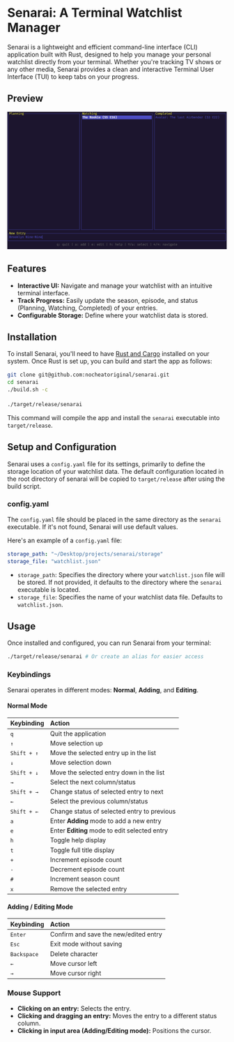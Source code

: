 # Senarai: A Terminal Watchlist Manager

Senarai is a lightweight and efficient command-line interface (CLI) application built with Rust, designed to help you manage your personal watchlist directly from your terminal. Whether you're tracking TV shows or any other media, Senarai provides a clean and interactive Terminal User Interface (TUI) to keep tabs on your progress.

## Preview

![Senarai Preview](preview.png)

## Features

* **Interactive UI:** Navigate and manage your watchlist with an intuitive terminal interface.
* **Track Progress:** Easily update the season, episode, and status (Planning, Watching, Completed) of your entries.
* **Configurable Storage:** Define where your watchlist data is stored.

## Installation

To install Senarai, you'll need to have [Rust and Cargo](https://www.rust-lang.org/tools/install) installed on your system. Once Rust is set up, you can build and start the app as follows:

```bash
git clone git@github.com:nocheatoriginal/senarai.git
cd senarai
./build.sh -c

./target/release/senarai
```

This command will compile the app and install the `senarai` executable into `target/release`.

## Setup and Configuration

Senarai uses a `config.yaml` file for its settings, primarily to define the storage location of your watchlist data. The default configuration located in the root directory of senarai will be copied to `target/release` after using the build script.

### config.yaml

The `config.yaml` file should be placed in the same directory as the `senarai` executable. If it's not found, Senarai will use default values.

Here's an example of a `config.yaml` file:

```yaml
storage_path: "~/Desktop/projects/senarai/storage"
storage_file: "watchlist.json"
```

* `storage_path`: Specifies the directory where your `watchlist.json` file will be stored. If not provided, it defaults to the directory where the `senarai` executable is located.
* `storage_file`: Specifies the name of your watchlist data file. Defaults to `watchlist.json`.

## Usage

Once installed and configured, you can run Senarai from your terminal:

```bash
./target/release/senarai # Or create an alias for easier access
```

### Keybindings

Senarai operates in different modes: **Normal**, **Adding**, and **Editing**.

#### Normal Mode

| Keybinding          | Action                                            |
| :------------------ | :------------------------------------------------ |
| `q`                 | Quit the application                              |
| `↑`                 | Move selection up                                 |
| `Shift + ↑`         | Move the selected entry up in the list            |
| `↓`                 | Move selection down                               |
| `Shift + ↓`         | Move the selected entry down in the list          |
| `→`                 | Select the next column/status                     |
| `Shift + →`         | Change status of selected entry to next           |
| `←`                 | Select the previous column/status                 |
| `Shift + ←`         | Change status of selected entry to previous       |
| `a`                 | Enter **Adding** mode to add a new entry          |
| `e`                 | Enter **Editing** mode to edit selected entry     |
| `h`                 | Toggle help display                               |
| `t`                 | Toggle full title display                         |
| `+`                 | Increment episode count                           |
| `-`                 | Decrement episode count                           |
| `#`                 | Increment season count                            |
| `x`                 | Remove the selected entry                         |

#### Adding / Editing Mode

| Keybinding          | Action                                            |
| :------------------ | :------------------------------------------------ |
| `Enter`             | Confirm and save the new/edited entry             |
| `Esc`               | Exit mode without saving                          |
| `Backspace`         | Delete character                                  |
| `←`                 | Move cursor left                                  |
| `→`                 | Move cursor right                                 |

### Mouse Support

*   **Clicking on an entry:** Selects the entry.
*   **Clicking and dragging an entry:** Moves the entry to a different status column.
*   **Clicking in input area (Adding/Editing mode):** Positions the cursor.
